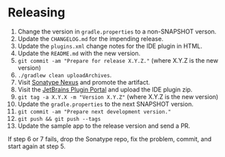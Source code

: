 Releasing
=========

 1. Change the version in `gradle.properties` to a non-SNAPSHOT verson.
 2. Update the `CHANGELOG.md` for the impending release.
 3. Update the `plugins.xml` change notes for the IDE plugin in HTML.
 4. Update the `README.md` with the new version.
 5. `git commit -am "Prepare for release X.Y.Z."` (where X.Y.Z is the new version)
 6. `./gradlew clean uploadArchives`.
 7. Visit [Sonatype Nexus](https://oss.sonatype.org/) and promote the artifact.
 8. Visit the [JetBrains Plugin Portal](https://plugins.jetbrains.com/plugin/8191) and upload the IDE plugin zip.
 9. `git tag -a X.Y.X -m "Version X.Y.Z"` (where X.Y.Z is the new version)
 10. Update the `gradle.properties` to the next SNAPSHOT version.
 11. `git commit -am "Prepare next development version."`
 12. `git push && git push --tags`
 13. Update the sample app to the release version and send a PR.

If step 6 or 7 fails, drop the Sonatype repo, fix the problem, commit, and start again at step 5.
